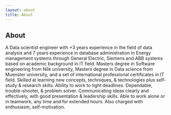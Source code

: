 ```yaml
---
layout: about
title: About
---
```


## About

A Data scientist engineer with +3 years experience in the field of data analysis and 7 years experience in database administration in Energy management systems through General Electric, Siemens and ABB systems based on academic background in IT field. Masters degree in Software engineering from Nile university, Masters degree in Data science from Muenster university, and a set of international professional certificates in IT field. Skilled at learning new concepts, techniques, & technologies plus self-study & research skills. Ability to work to tight deadlines. Dependable, trouble-shooter, & problem solver. Communicating ideas clearly and effectively, with good presentation & leadership skills. Able to work alone or in teamwork, any time and for extended hours. Also charged with enthusiasm, self-motivation.
